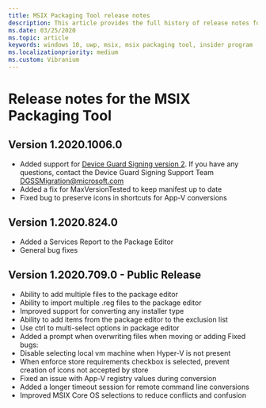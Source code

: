 ```yaml
---
title: MSIX Packaging Tool release notes
description: This article provides the full history of release notes for different versions of the MSIX Packaging Tool.
ms.date: 03/25/2020
ms.topic: article
keywords: windows 10, uwp, msix, msix packaging tool, insider program
ms.localizationpriority: medium
ms.custom: Vibranium
---
```


# Release notes for the MSIX Packaging Tool

## Version 1.2020.1006.0
- Added support for [Device Guard Signing version 2](../../package/signing-package-device-guard-signing.md). If you have any questions, contact the Device Guard Signing Support Team DGSSMigration@microsoft.com
- Added a fix for MaxVersionTested to keep manifest up to date
- Fixed bug to preserve icons in shortcuts for App-V conversions

## Version 1.2020.824.0
- Added a Services Report to the Package Editor
- General bug fixes

## Version 1.2020.709.0 - Public Release
- Ability to add multiple files to the package editor
- Ability to import multiple .reg files to the package editor
- Improved support for converting any installer type
- Ability to add items from the package editor to the exclusion list
- Use ctrl to multi-select options in package editor
- Added a prompt when overwriting files when moving or adding
Fixed bugs:
- Disable selecting local vm machine when Hyper-V is not present
- When enforce store requirements checkbox is selected, prevent creation of icons not accepted by store
- Fixed an issue with App-V registry values during conversion
- Added a longer timeout session for remote command line conversions
- Improved MSIX Core OS selections to reduce conflicts and confusion

